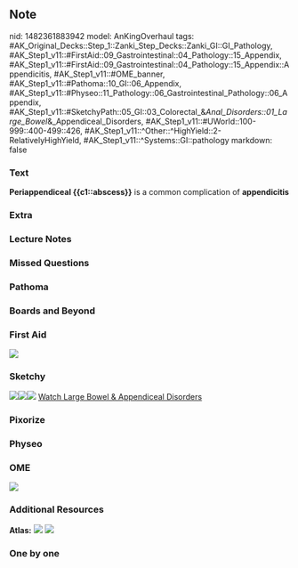 ## Note
nid: 1482361883942
model: AnKingOverhaul
tags: #AK_Original_Decks::Step_1::Zanki_Step_Decks::Zanki_GI::GI_Pathology, #AK_Step1_v11::#FirstAid::09_Gastrointestinal::04_Pathology::15_Appendix, #AK_Step1_v11::#FirstAid::09_Gastrointestinal::04_Pathology::15_Appendix::Appendicitis, #AK_Step1_v11::#OME_banner, #AK_Step1_v11::#Pathoma::10_GI::06_Appendix, #AK_Step1_v11::#Physeo::11_Pathology::06_Gastrointestinal_Pathology::06_Appendix, #AK_Step1_v11::#SketchyPath::05_GI::03_Colorectal_&_Anal_Disorders::01_Large_Bowel_&_Appendiceal_Disorders, #AK_Step1_v11::#UWorld::100-999::400-499::426, #AK_Step1_v11::^Other::^HighYield::2-RelativelyHighYield, #AK_Step1_v11::^Systems::GI::pathology
markdown: false

### Text
<div>
  <b>Periappendiceal {{c1::abscess}}</b> is a common complication
  of <b>appendicitis</b>
</div>

### Extra


### Lecture Notes


### Missed Questions


### Pathoma


### Boards and Beyond


### First Aid
<img src="tmpM7noLg.png">

### Sketchy
<img src=
"Screen%20Shot%202020-01-11%20at%207.47.08%20PM.JPG"><img src=
"Screen%20Shot%202020-01-11%20at%207.46.55%20PM.JPG"><img src=
"Zoverall%20picture%20(41)_1566160514431.JPG"> <a href=
"https://dashboard.sketchy.com/study/medical/courses/medical-pathophysiology/units/medical-pathophysiology-gi/videos/medical-pathophysiology-gi-colorectal-and-anal-disorders-large-bowel-and-appendiceal-disorders?utm_source=anki&utm_medium=partnership&utm_campaign=february_update&utm_content=medical">
Watch Large Bowel & Appendiceal Disorders</a>

### Pixorize


### Physeo


### OME
<div class="ome-widget">
  <a href="https://onlinemeded.org?ref=anki"><img src=
  "_OME_AnkiFlashcards_General_3.png"></a>
</div>

### Additional Resources
<b>Atlas:</b> <img src="tmp6Nr5Cr.png"> <img src="tmpLeZkgY.png">

### One by one

